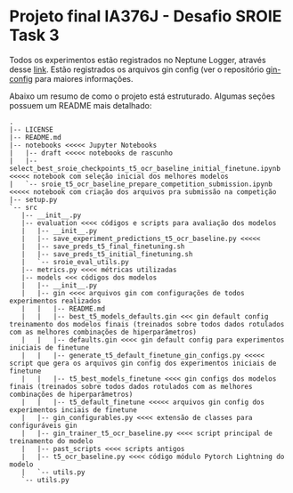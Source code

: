 # Projeto final IA376J - Desafio SROIE Task 3

Todos os experimentos estão registrados no Neptune Logger, através desse [link](https://ui.neptune.ai/marcospiau/final-project-ia376j-1/experiments?viewId=7b690bc2-f1ea-499d-81f2-30a5c0208c04). Estão registrados os arquivos gin config (ver o repositório [gin-config](https://github.com/google/gin-config) para maiores informações.

Abaixo um resumo de como o projeto está estruturado. Algumas seções possuem um README mais detalhado:

 ```
 .
|-- LICENSE
|-- README.md
|-- notebooks <<<<< Jupyter Notebooks
|   |-- draft <<<<< notebooks de rascunho
|   |-- select_best_sroie_checkpoints_t5_ocr_baseline_initial_finetune.ipynb <<<<< notebook com seleção inicial dos melhores modelos 
|   `-- sroie_t5_ocr_baseline_prepare_competition_submission.ipynb <<<<< notebook com criação dos arquivos pra submissão na competição
|-- setup.py
`-- src
    |-- __init__.py
    |-- evaluation <<<< códigos e scripts para avaliação dos modelos
    |   |-- __init__.py
    |   |-- save_experiment_predictions_t5_ocr_baseline.py <<<<< 
    |   |-- save_preds_t5_final_finetuning.sh
    |   |-- save_preds_t5_initial_finetuning.sh
    |   `-- sroie_eval_utils.py
    |-- metrics.py <<<< métricas utilizadas
    |-- models <<< códigos dos modelos
    |   |-- __init__.py
    |   |-- gin <<<< arquivos gin com configurações de todos experimentos realizados
    |   |   |-- README.md
    |   |   |-- best_t5_models_defaults.gin <<< gin default config treinamento dos modelos finais (treinados sobre todos dados rotulados com as melhores combinações de hiperparâmetros)
    |   |   |-- defaults.gin <<<< gin default config para experimentos iniciais de finetune
    |   |   |-- generate_t5_default_finetune_gin_configs.py <<<<< script que gera os arquivos gin config dos experimentos iniciais de finetune
    |   |   |-- t5_best_models_finetune <<<< gin configs dos modelos finais (treinados sobre todos dados rotulados com as melhores combinações de hiperparâmetros)
    |   |   |-- t5_default_finetune <<<<< arquivos gin config dos experimentos inciais de finetune
    |   |-- gin_configurables.py <<<< extensão de classes para configuráveis gin
    |   |-- gin_trainer_t5_ocr_baseline.py <<<< script principal de treinamento do modelo 
    |   |-- past_scripts <<<< scripts antigos
    |   |-- t5_ocr_baseline.py <<<< código módulo Pytorch Lightning do modelo
    |   `-- utils.py 
    `-- utils.py
 ```

